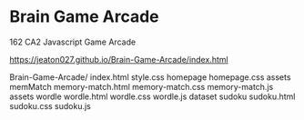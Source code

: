 # Brain Game Arcade
 162 CA2 Javascript Game Arcade

https://jeaton027.github.io/Brain-Game-Arcade/index.html

Brain-Game-Arcade/
	index.html
	style.css
	homepage
		homepage.css
		assets
	memMatch
		memory-match.html
		memory-match.css
		memory-match.js
		assets
	wordle
		wordle.html
		wordle.css
		wordle.js
		dataset
	sudoku
		sudoku.html
		sudoku.css
		sudoku.js
		